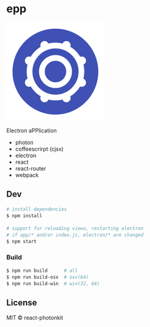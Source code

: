 # epp

<img src='assets/epp.png' width=256 />

Electron aPPlication

- photon
- coffeescrirpt (cjsx)
- electron
- react
- react-router
- webpack


## Dev

```sh
# install dependencies
$ npm install

# support for reloading views, restarting electron
# if app/* and/or index.js, electron/* are changed
$ npm start
```


### Build

```sh
$ npm run build      # all
$ npm run build-osx  # osx(64)
$ npm run build-win  # win(32, 64)
```


## License

MIT © react-photonkit

